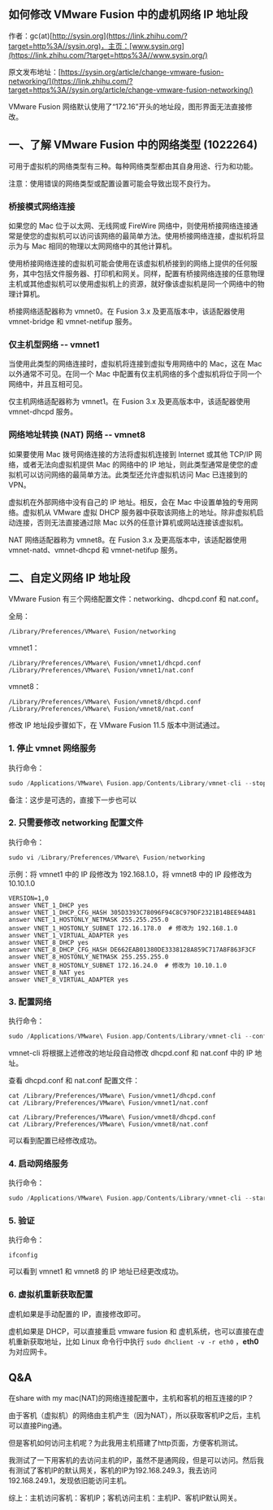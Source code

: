 ## 如何修改 VMware Fusion 中的虚机网络 IP 地址段

作者：gc(at)[http://sysin.org](https://link.zhihu.com/?target=http%3A//sysin.org)，主页：[www.sysin.org](https://link.zhihu.com/?target=https%3A//www.sysin.org/)

原文发布地址：[https://sysin.org/article/change-vmware-fusion-networking/](https://link.zhihu.com/?target=https%3A//sysin.org/article/change-vmware-fusion-networking/)

VMware Fusion 网络默认使用了“172.16”开头的地址段，图形界面无法直接修改。

## 一、了解 VMware Fusion 中的网络类型 (1022264)

可用于虚拟机的网络类型有三种。每种网络类型都由其自身用途、行为和功能。

注意：使用错误的网络类型或配置设置可能会导致出现不良行为。

### 桥接模式网络连接

如果您的 Mac 位于以太网、无线网或 FireWire 网络中，则使用桥接网络连接通常是使您的虚拟机可以访问该网络的最简单方法。使用桥接网络连接，虚拟机将显示为与 Mac 相同的物理以太网网络中的其他计算机。

使用桥接网络连接的虚拟机可能会使用在该虚拟机桥接到的网络上提供的任何服务，其中包括文件服务器、打印机和网关。同样，配置有桥接网络连接的任意物理主机或其他虚拟机可以使用虚拟机上的资源，就好像该虚拟机是同一个网络中的物理计算机。

桥接网络适配器称为 vmnet0。在 Fusion 3.x 及更高版本中，该适配器使用 vmnet-bridge 和 vmnet-netifup 服务。

### 仅主机型网络 -- vmnet1

当使用此类型的网络连接时，虚拟机将连接到虚拟专用网络中的 Mac，这在 Mac 以外通常不可见。在同一个 Mac 中配置有仅主机网络的多个虚拟机将位于同一个网络中，并且互相可见。

仅主机网络适配器称为 vmnet1。在 Fusion 3.x 及更高版本中，该适配器使用 vmnet-dhcpd 服务。

### 网络地址转换 (NAT) 网络 -- vmnet8

如果要使用 Mac 拨号网络连接的方法将虚拟机连接到 Internet 或其他 TCP/IP 网络，或者无法向虚拟机提供 Mac 的网络中的 IP 地址，则此类型通常是使您的虚拟机可以访问网络的最简单方法。此类型还允许虚拟机访问 Mac 已连接到的 VPN。

虚拟机在外部网络中没有自己的 IP 地址。相反，会在 Mac 中设置单独的专用网络。虚拟机从 VMware 虚拟 DHCP 服务器中获取该网络上的地址。除非虚拟机启动连接，否则无法直接通过除 Mac 以外的任意计算机或网站连接该虚拟机。

NAT 网络适配器称为 vmnet8。在 Fusion 3.x 及更高版本中，该适配器使用 vmnet-natd、vmnet-dhcpd 和 vmnet-netifup 服务。

## 二、自定义网络 IP 地址段

VMware Fusion 有三个网络配置文件：networking、dhcpd.conf 和 nat.conf。

全局：

```text
/Library/Preferences/VMware\ Fusion/networking
```

vmnet1：

```text
/Library/Preferences/VMware\ Fusion/vmnet1/dhcpd.conf
/Library/Preferences/VMware\ Fusion/vmnet1/nat.conf
```

vmnet8：

```text
/Library/Preferences/VMware\ Fusion/vmnet8/dhcpd.conf
/Library/Preferences/VMware\ Fusion/vmnet8/nat.conf
```

修改 IP 地址段步骤如下，在 VMware Fusion 11.5 版本中测试通过。

### 1. 停止 vmnet 网络服务

执行命令：

```c
sudo /Applications/VMware\ Fusion.app/Contents/Library/vmnet-cli --stop
```

备注：这步是可选的，直接下一步也可以

### 2. 只需要修改 networking 配置文件

执行命令：

```c
sudo vi /Library/Preferences/VMware\ Fusion/networking
```

示例：将 vmnet1 中的 IP 段修改为 192.168.1.0，将 vmnet8 中的 IP 段修改为 10.10.1.0

```text
VERSION=1,0
answer VNET_1_DHCP yes
answer VNET_1_DHCP_CFG_HASH 305D3393C78096F94C8C979DF2321B14BEE94AB1
answer VNET_1_HOSTONLY_NETMASK 255.255.255.0
answer VNET_1_HOSTONLY_SUBNET 172.16.178.0  # 修改为 192.168.1.0
answer VNET_1_VIRTUAL_ADAPTER yes
answer VNET_8_DHCP yes
answer VNET_8_DHCP_CFG_HASH DE662EAB01380DE3338128A859C717A8F863F3CF
answer VNET_8_HOSTONLY_NETMASK 255.255.255.0
answer VNET_8_HOSTONLY_SUBNET 172.16.24.0  # 修改为 10.10.1.0
answer VNET_8_NAT yes
answer VNET_8_VIRTUAL_ADAPTER yes
```

### 3. 配置网络

执行命令：

```c
sudo /Applications/VMware\ Fusion.app/Contents/Library/vmnet-cli --configure
```

vmnet-cli 将根据上述修改的地址段自动修改 dhcpd.conf 和 nat.conf 中的 IP 地址。

查看 dhcpd.conf 和 nat.conf 配置文件：

```text
cat /Library/Preferences/VMware\ Fusion/vmnet1/dhcpd.conf
cat /Library/Preferences/VMware\ Fusion/vmnet1/nat.conf

cat /Library/Preferences/VMware\ Fusion/vmnet8/dhcpd.conf
cat /Library/Preferences/VMware\ Fusion/vmnet8/nat.conf
```

可以看到配置已经修改成功。

### 4. 启动网络服务

执行命令：

```c
sudo /Applications/VMware\ Fusion.app/Contents/Library/vmnet-cli --start
```

### 5. 验证

执行命令：

```text
ifconfig
```

可以看到 vmnet1 和 vmnet8 的 IP 地址已经更改成功。

### 6. 虚拟机重新获取配置

虚机如果是手动配置的 IP，直接修改即可。

虚机如果是 DHCP，可以直接重启 vmware fusion 和 虚机系统，也可以直接在虚机重新获取地址，比如 Linux 命令行中执行 `sudo dhclient -v -r eth0` ，**eth0** 为对应网卡。



## Q&A

在share with my mac(NAT)的网络连接配置中，主机和客机的相互连接的IP？

由于客机（虚拟机）的网络由主机产生（因为NAT），所以获取客机IP之后，主机可以直接Ping通。

但是客机如何访问主机呢？为此我用主机搭建了http页面，方便客机测试。

我测试了一下用客机的去访问主机的IP，虽然不是通网段，但是可以访问。然后我有测试了客机IP的默认网关，客机的IP为192.168.249.3，我去访问192.168.249.1，发现依旧能访问主机。

综上：主机访问客机：客机IP；客机访问主机：主机IP、客机IP默认网关。